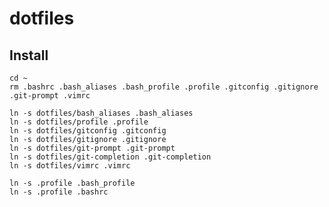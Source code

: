 # dotfiles

## Install
    cd ~
    rm .bashrc .bash_aliases .bash_profile .profile .gitconfig .gitignore .git-prompt .vimrc

    ln -s dotfiles/bash_aliases .bash_aliases
    ln -s dotfiles/profile .profile
    ln -s dotfiles/gitconfig .gitconfig
    ln -s dotfiles/gitignore .gitignore
    ln -s dotfiles/git-prompt .git-prompt
    ln -s dotfiles/git-completion .git-completion
    ln -s dotfiles/vimrc .vimrc

    ln -s .profile .bash_profile
    ln -s .profile .bashrc
